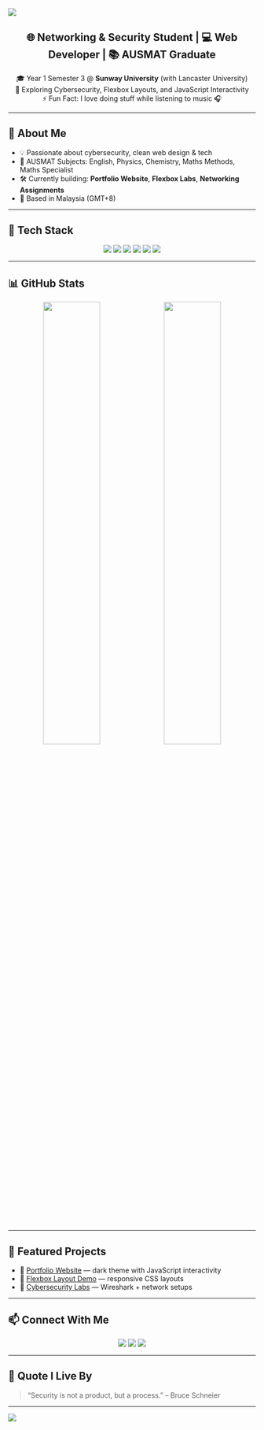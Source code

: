 <!-- Banner -->
<img src="https://capsule-render.vercel.app/api?type=waving&color=gradient&height=200&section=header&text=Hi%20I'm%20Chen%20Zhi%20Yong%20👋&fontSize=40&fontAlign=center&fontColor=ffffff" />

<!-- Intro -->
<h2 align="center">🌐 Networking & Security Student | 💻 Web Developer | 📚 AUSMAT Graduate</h2>

<p align="center">
  🎓 Year 1 Semester 3 @ <strong>Sunway University</strong> (with Lancaster University)  
  <br>🌱 Exploring Cybersecurity, Flexbox Layouts, and JavaScript Interactivity  
  <br>⚡ Fun Fact: I love doing stuff while listening to music 🎧
</p>

---

## 🧠 About Me

- 💡 Passionate about cybersecurity, clean web design & tech
- 🧪 AUSMAT Subjects: English, Physics, Chemistry, Maths Methods, Maths Specialist
- 🛠️ Currently building: **Portfolio Website**, **Flexbox Labs**, **Networking Assignments**
- 📍 Based in Malaysia (GMT+8)

---

## 🔧 Tech Stack

<p align="center">
  <img src="https://img.shields.io/badge/HTML5-e34c26?style=for-the-badge&logo=html5&logoColor=white" />
  <img src="https://img.shields.io/badge/CSS3-264de4?style=for-the-badge&logo=css3&logoColor=white" />
  <img src="https://img.shields.io/badge/JavaScript-F7DF1E?style=for-the-badge&logo=javascript&logoColor=black" />
  <img src="https://img.shields.io/badge/Python-3776AB?style=for-the-badge&logo=python&logoColor=white" />
  <img src="https://img.shields.io/badge/VS%20Code-007ACC?style=for-the-badge&logo=visual-studio-code&logoColor=white" />
  <img src="https://img.shields.io/badge/Wireshark-1679A7?style=for-the-badge&logo=wireshark&logoColor=white" />
</p>

---

## 📊 GitHub Stats

<p align="center">
  <img src="https://github-readme-stats.vercel.app/api?username=123Bababoey&show_icons=true&theme=tokyonight" width="48%" />
  <img src="https://github-readme-stats.vercel.app/api/top-langs/?username=123Bababoey&layout=compact&theme=tokyonight" width="48%" />
</p>

---

## 📁 Featured Projects

- 🎨 [Portfolio Website](https://github.com/123Bababoey/portfolio-site) — dark theme with JavaScript interactivity  
- 📐 [Flexbox Layout Demo](https://github.com/123Bababoey/flexbox-lab) — responsive CSS layouts  
- 🔐 [Cybersecurity Labs](https://github.com/123Bababoey/network-security-labs) — Wireshark + network setups

---

## 📫 Connect With Me

<p align="center">
  <a href="mailto:23041742@imail.sunway.edu.my"><img src="https://img.shields.io/badge/Email-D14836?style=for-the-badge&logo=gmail&logoColor=white" /></a>
  <a href="https://www.linkedin.com/in/zhi-yong-chen-925219314"><img src="https://img.shields.io/badge/LinkedIn-0077B5?style=for-the-badge&logo=linkedin&logoColor=white" /></a>
  <a href="https://www.instagram.com/jeremyzhiyong/"><img src="https://img.shields.io/badge/Instagram-E4405F?style=for-the-badge&logo=instagram&logoColor=white" /></a>
</p>

---

## 💬 Quote I Live By

> “Security is not a product, but a process.” – Bruce Schneier

---

<!-- Footer Wave -->
<img src="https://capsule-render.vercel.app/api?type=waving&color=gradient&height=120&section=footer"/>

